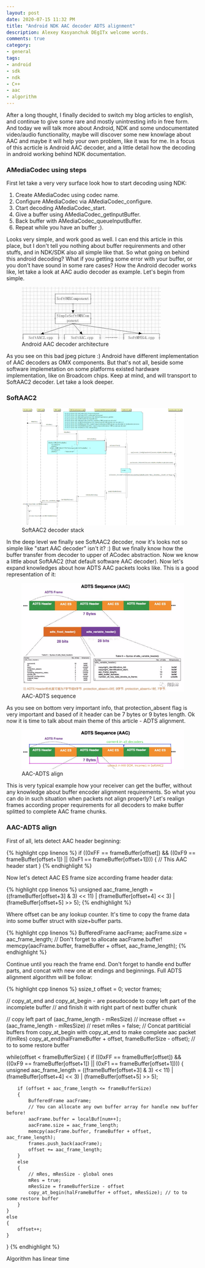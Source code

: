 ```yaml
---
layout: post
date: 2020-07-15 11:32 PM
title: "Android NDK AAC decoder ADTS alignment"
description: Alexey Kasyanchuk DEgITx welcome words.
comments: true
category: 
- general
tags:
- android
- sdk
- ndk
- C++
- aac
- algorithm
---
```

After a long thought, I finally decided to switch my blog articles to english, and continue to give some rare and mostly unintresting info in free form. And today we will talk more about Android, NDK and some undocumentated video/audio functionality, maybe will discover some new knowlage about AAC and maybe it will help your own problem, like it was for me.
In a focus of this acrticle is Android AAC decoder, and a little detail how the decoding in android working behind NDK documentation.

### AMediaCodec using steps

First let take a very very surface look how to start decoding using NDK:  
1. Create AMediaCodec using codec name.
2. Configure AMediaCodec via AMediaCodec_configure.
3. Ctart decoding AMediaCodec_start.
4. Give a buffer using AMediaCodec_getInputBuffer.
5. Back buffer with AMediaCodec_queueInputBuffer.
6. Repeat while you have an buffer ;).

Looks very simple, and work good as well. I can end this article in this place, but I don't tell you nothing about buffer requirenments and other stuffs, and in NDK/SDK also all simple like that. So what going on behind this android decoding? What if you getting some error with your buffer, or you don't have sound in some rare cases? How the Android decoder works like, let take a look at AAC audio decoder as example. Let's begin from simple.

<figure>
	<img src="/images/ndk-acc/download.jpg" />
	<figcaption>Android AAC decoder architecture</figcaption>
</figure>

As you see on this bad jpeg picture :) Android have different implementation of AAC decoders as OMX components. But that's not all, beside some software implemetation on some platforms existed hardware implementation, like on Broadcom chips. Keep at mind, and will transport to SoftAAC2 decoder. Let take a look deeper.

<!--more-->

### SoftAAC2

<figure>
	<img src="/images/ndk-acc/VS7-04-AAC-Decord-flow.png" />
	<figcaption>SoftAAC2 decoder stack</figcaption>
</figure>

In the deep level we finally see SoftAAC2 decoder, now it's looks not so simple like "start AAC decoder" isn't it? :) But we finally know how the buffer transfer from decoder to upper of ACodec abstraction. 
Now we know a little about SoftAAC2 (that default software AAC decoder). Now let's expand knowledges about how ADTS AAC packets looks like. This is a good representation of it:

<figure>
	<img src="/images/ndk-acc/VS7-02-AAC-ADTS-hejunlin.png" />
	<figcaption>AAC-ADTS sequence</figcaption>
</figure>

As you see on bottom very important info, that protection_absent flag is very important and based of it header can be 7 bytes or 9 bytes length.
Ok now it is time to talk about main theme of this article - ADTS alignment. 

<figure>
	<img src="/images/ndk-acc/VS7-02-AAC-ADTS-hejunlin_cplit.png" />
	<figcaption>AAC-ADTS align</figcaption>
</figure>

This is very typical example how your receiver can get the buffer, without any knowledge about buffer encoder alignment requirements. So what you can do in such situation when packets not align properly?
Let's realign frames according proper requirements for all decoders to make buffer splitted to complete AAC frame chunks.

### AAC-ADTS align

First of all, lets detect AAC header beginning:

{% highlight cpp linenos %}
if ((0xFF == frameBuffer[offset]) && ((0xF9 == frameBuffer[offset+1]) || (0xF1 == frameBuffer[offset+1])))
{
 // This AAC header start
}
{% endhighlight %}

Now let's detect AAC ES frame size according frame header data:


{% highlight cpp linenos %}
unsigned aac_frame_length =
                    ((frameBuffer[offset+3] & 3) << 11)
                    | (frameBuffer[offset+4] << 3)
                    | (frameBuffer[offset+5] >> 5);
{% endhighlight %}

Where offset can be any lookup counter. It's time to copy the frame data into some buffer struct with size+buffer parts.

{% highlight cpp linenos %}
BufferedFrame aacFrame;
aacFrame.size = aac_frame_length;
// Don't forget to allocate aacFrame.buffer!
memcpy(aacFrame.buffer, frameBuffer + offset, aac_frame_length);
{% endhighlight %}

Continue until you reach the frame end. Don't forget to handle end buffer parts, and concat with new one at endings and beginnings.
Full ADTS alignment algorithm will be follow:

{% highlight cpp linenos %}
ssize_t offset = 0;
vector frames;

// copy_at_end and copy_at_begin - are pseudocode to copy left part of the incomplete buffer 
// and finish it with right part of next buffer chunk

// copy left part of (aac_frame_length - mResSize)
// increase offset += (aac_frame_length - mResSize)
// reset mRes = false;
// Concat partiticial buffers from copy_at_begin with copy_at_end to make complete aac packet
if(mRes)
    copy_at_end(halFrameBuffer + offset, frameBufferSize - offset); // to to some restore buffer

while(offset < frameBufferSize)
{
    if ((0xFF == frameBuffer[offset]) && ((0xF9 == frameBuffer[offset+1]) || (0xF1 == frameBuffer[offset+1])))
    {
        unsigned aac_frame_length =
                    ((frameBuffer[offset+3] & 3) << 11)
                    | (frameBuffer[offset+4] << 3)
                    | (frameBuffer[offset+5] >> 5);

        if (offset + aac_frame_length <= frameBufferSize)
        {
            BufferedFrame aacFrame;
            // You can allocate any own buffer array for handle new buffer before!
            aacFrame.buffer = localBuf[num++];
            aacFrame.size = aac_frame_length;
            memcpy(aacFrame.buffer, frameBuffer + offset, aac_frame_length);
            frames.push_back(aacFrame);
            offset += aac_frame_length;
        }
        else
        {
            // mRes, mResSize - global ones
            mRes = true;
            mResSize = frameBufferSize - offset
            copy_at_begin(halFrameBuffer + offset, mResSize); // to to some restore buffer
        }
    }
    else
    {
        offset++;
    }
}
{% endhighlight %}

Algorithm has linear time 
